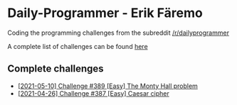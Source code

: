 # Daily-Programmer - Erik Färemo

Coding the programming challenges from the subreddit [/r/dailyprogrammer](https://www.reddit.com/r/dailyprogrammer/)

A complete list of challenges can be found [here](https://www.reddit.com/r/dailyprogrammer/wiki/challenges)

## Complete challenges
- [[2021-05-10] Challenge #389 [Easy] The Monty Hall problem](https://www.reddit.com/r/dailyprogrammer/comments/n94io8/20210510_challenge_389_easy_the_monty_hall_problem/)
- [[2021-04-26] Challenge #387 [Easy] Caesar cipher](https://www.reddit.com/r/dailyprogrammer/comments/myx3wn/20210426_challenge_387_easy_caesar_cipher/)